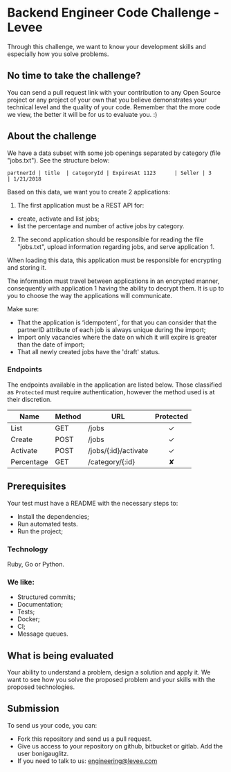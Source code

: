 
# Backend Engineer Code Challenge - Levee

Through this challenge, we want to know your development skills and especially how you solve problems.

## No time to take the challenge?

You can send a pull request link with your contribution to any Open Source project or any project of your own that you believe demonstrates your technical level and the quality of your code.
Remember that the more code we view, the better it will be for us to evaluate you. :)

## About the challenge

We have a data subset with some job openings separated by category (file "jobs.txt"). See the structure below:

``
partnerId | title  | categoryId | ExpiresAt
1123      | Seller | 3          | 1/21/2018
``

Based on this data, we want you to create 2 applications:

1. The first application must be a REST API for:
  - create, activate and list jobs;
  - list the percentage and number of active jobs by category.

2. The second application should be responsible for reading the file "jobs.txt", upload information regarding jobs, and serve application 1.

When loading this data, this application must be responsible for encrypting and storing it.

The information must travel between applications in an encrypted manner, consequently with application 1 having the ability to decrypt them. It is up to you to choose the way the applications will communicate.

Make sure:
- That the application is ʻidempotent`, for that you can consider that the partnerID attribute of each job is always unique during the import;
- Import only vacancies where the date on which it will expire is greater than the date of import;
- That all newly created jobs have the 'draft' status.

### Endpoints

The endpoints available in the application are listed below. Those classified as `Protected` must require authentication, however the method used is at their discretion.

| Name       | Method    | URL                  | Protected |
| ---        | ---       | ---                  | :--:      |
| List       | GET       | /jobs                | ✓         |
| Create     | POST      | /jobs                | ✓         |
| Activate   | POST      | /jobs/{:id}/activate | ✓         |
| Percentage | GET       | /category/{:id}      | ✘         |

## Prerequisites

Your test must have a README with the necessary steps to:

- Install the dependencies;
- Run automated tests.
- Run the project;

### Technology

Ruby, Go or Python.

### We like:

- Structured commits;
- Documentation;
- Tests;
- Docker;
- CI;
- Message queues.

## What is being evaluated

Your ability to understand a problem, design a solution and apply it.
We want to see how you solve the proposed problem and your skills with the proposed technologies.

## Submission

To send us your code, you can:

- Fork this repository and send us a pull request.
- Give us access to your repository on github, bitbucket or gitlab. Add the user bonigauglitz.
- If you need to talk to us: engineering@levee.com
